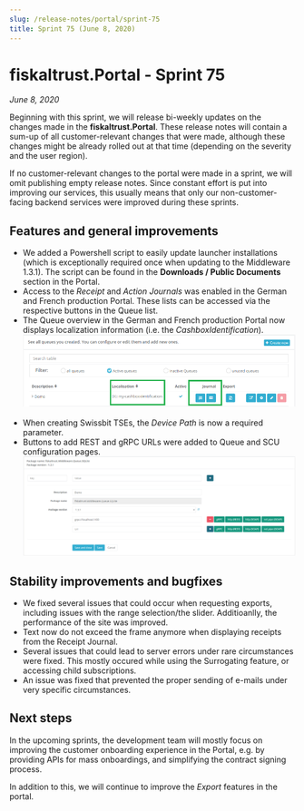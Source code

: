 ```yaml
---
slug: /release-notes/portal/sprint-75
title: Sprint 75 (June 8, 2020)
---
```


# fiskaltrust.Portal - Sprint 75
_June 8, 2020_

Beginning with this sprint, we will release bi-weekly updates on the changes made in the **fiskaltrust.Portal**. These release notes will contain a sum-up of all customer-relevant changes that were made, although these changes might be already rolled out at that time (depending on the severity and the user region).

If no customer-relevant changes to the portal were made in a sprint, we will omit publishing empty release notes. Since constant effort is put into improving our services, this usually means that only our non-customer-facing backend services were improved during these sprints.

## Features and general improvements
- We added a Powershell script to easily update launcher installations (which is exceptionally required once when updating to the Middleware 1.3.1). The script can be found in the **Downloads / Public Documents** section in the Portal.
- Access to the _Receipt_ and _Action Journals_ was enabled in the German and French production Portal. These lists can be accessed via the respective buttons in the Queue list.
- The Queue overview in the German and French production Portal now displays localization information (i.e. the _CashboxIdentification_).<br />
![queue-journals-localization](images/sprint-75/queue-list.png)<br /><br />
- When creating Swissbit TSEs, the _Device Path_ is now a required parameter.
- Buttons to add REST and gRPC URLs were added to Queue and SCU configuration pages.<br />
![queue-urls](images/sprint-75/queue-url-buttons.png)

## Stability improvements and bugfixes
- We fixed several issues that could occur when requesting exports, including issues with the range selection/the slider. Additioanlly, the performance of the site was improved. 
- Text now do not exceed the frame anymore when displaying receipts from the Receipt Journal.
- Several issues that could lead to server errors under rare circumstances were fixed. This mostly occured while using the Surrogating feature, or accessing child subscriptions.
- An issue was fixed that prevented the proper sending of e-mails under very specific circumstances.

## Next steps
In the upcoming sprints, the development team will mostly focus on improving the customer onboarding experience in the Portal, e.g. by providing APIs for mass onboardings, and simplifying the contract signing process.

In addition to this, we will continue to improve the _Export_ features in the portal. 